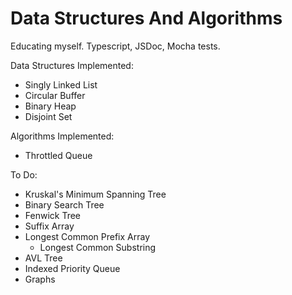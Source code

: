 # Data Structures And Algorithms

Educating myself. Typescript, JSDoc, Mocha tests.


Data Structures Implemented:
* Singly Linked List
* Circular Buffer
* Binary Heap
* Disjoint Set


Algorithms Implemented:
* Throttled Queue


To Do:
* Kruskal's Minimum Spanning Tree
* Binary Search Tree
* Fenwick Tree
* Suffix Array
* Longest Common Prefix Array
	* Longest Common Substring
* AVL Tree
* Indexed Priority Queue
* Graphs